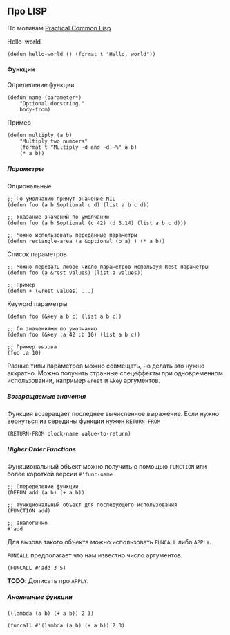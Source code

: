 ## Про LISP

По мотивам [Practical Common Lisp](http://www.gigamonkeys.com/book/)  

Hello-world
```
(defun hello-world () (format t "Hello, world"))
```

#### Функции

Определение функции
```
(defun name (parameter*)
    "Optional docstring."
    body-from)
```

Пример
```
(defun multiply (a b)
    "Multiply two numbers"
    (format t "Multiply ~d and ~d.~%" a b)
    (* a b))
```

##### Параметры

Опциональные
```
;; По умолчанию примут значение NIL
(defun foo (a b &optional c d) (list a b c d))

;; Указание значений по умолчанию
(defun foo (a b &optional (c 42) (d 3.14) (list a b c d)))

;; Можно использовать переданные параметры
(defun rectangle-area (a &optional (b a) ) (* a b))
```

Список параметров
```
;; Можно передать любое число параметров используя Rest параметры
(defun foo (a &rest values) (list a values))

;; Пример
(defun + (&rest values) ...)
```

Keyword параметры
```
(defun foo (&key a b c) (list a b c))

;; Со значениями по умолчанию
(defun foo (&key :a 42 :b 10) (list a b c))

;; Пример вызова
(foo :a 10)
```

Разные типы параметров можно совмещать, но делать это нужно аккратно. Можно получить странные спецеффекты при одновременном использовании, например `&rest` и `&key` аргументов.

##### Возвращаемые значения

Функция возвращает последнее вычисленное выражение. Если нужно вернуться из середины функции нужен `RETURN-FROM`
```
(RETURN-FROM block-name value-to-return)
```

##### Higher Order Functions

Функциональный объект можно получить с помощью `FUNCTION` или более короткой версии `#'func-name`

```
;; Опеределение функции
(DEFUN add (a b) (+ a b))

;; Функциональный объект для последующего использования
(FUNCTION add)

;; аналогично
#'add
```

Для вызова такого объекта можно использовать `FUNCALL` либо `APPLY`.

`FUNCALL` предполагает что нам известно число аргументов.
```
(FUNCALL #'add 3 5)
```

**TODO**: Дописать про `APPLY`.

##### Анонимные функции
```
((lambda (a b) (+ a b)) 2 3)

(funcall #'(lambda (a b) (+ a b)) 2 3)
```
